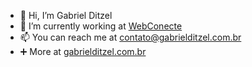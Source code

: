 - 👋 Hi, I’m Gabriel Ditzel
- 💼 I’m currently working at [WebConecte](https://webconecte.com.br/)
- 📫 You can reach me at contato@gabrielditzel.com.br
- ➕ More at [gabrielditzel.com.br](https://gabrielditzel.com.br/)
